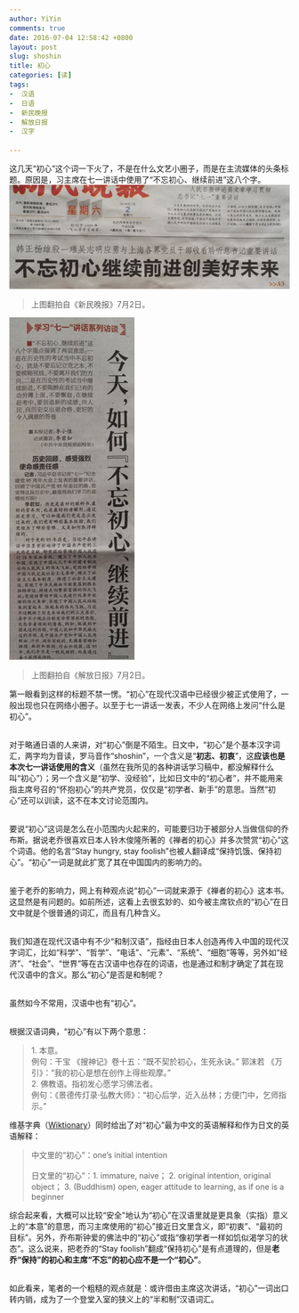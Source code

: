```yaml
---
author: YiYin
comments: true
date: 2016-07-04 12:58:42 +0800
layout: post
slug: shoshin
title: 初心
categories: [读]
tags:
-  汉语
-  日语
-  新民晚报
-  解放日报
-  汉字

---
```


<div class="readreview">
这几天“初心”这个词一下火了，不是在什么文艺小圈子，而是在主流媒体的头条标题。原因是，习主席在七一讲话中使用了“不忘初心、继续前进”这八个字。
</div>

<img src="/public/images/newspaper/chuxin1.jpg" alt="">
<blockquote>上图翻拍自《新民晚报》7月2日。</blockquote>

<img src="/public/images/newspaper/chuxin2.jpg" alt="">
<blockquote>上图翻拍自《解放日报》7月2日。</blockquote>

<div class="readreview">
第一眼看到这样的标题不禁一愣。“初心”在现代汉语中已经很少被正式使用了，一般出现也只在网络小圈子。以至于七一讲话一发表，不少人在网络上发问“什么是初心”。<br><br>

对于略通日语的人来讲，对“初心”倒是不陌生。日文中，“初心”是个基本汉字词汇，两字均为音读，罗马音作“shoshin”，一个含义是“<b>初志、初衷</b>”，这<b>应该也是本次七一讲话使用的含义</b>（虽然在我所见的各种讲话学习稿中，都没解释什么叫“初心”）；另一个含义是“初学、没经验”，比如日文中的“初心者”，并不能用来指主席号召的“怀抱初心”的共产党员，仅仅是“初学者、新手”的意思。当然“初心”还可以训读，这不在本文讨论范围内。<br><br>

要说“初心”这词是怎么在小范围内火起来的，可能要归功于被部分人当做信仰的乔布斯。据说老乔很喜欢日本人铃木俊隆所著的《禅者的初心》并多次赞赏“初心”这个词语。他的名言“Stay hungry, stay foolish”也被人翻译成“保持饥饿、保持初心”。“初心”一词是就此扩宽了其在中国国内的影响力的。<br><br>

鉴于老乔的影响力，网上有种观点说“初心”一词就来源于《禅者的初心》这本书。这显然是有问题的。如前所述，这看上去很玄妙的、如今被主席钦点的“初心”在日文中就是个很普通的词汇，而且有几种含义。<br><br>

我们知道在现代汉语中有不少“和制汉语”，指经由日本人创造再传入中国的现代汉字词汇，比如“科学”、“哲学”、“电话”、“元素”、“系统”、“细胞”等等，另外如“经济”、“社会”、“世界”等在古汉语中也存在的词语，也是通过和制才确定了其在现代汉语中的含义。那么“初心”是否是和制呢？<br><br>

虽然如今不常用，汉语中也有“初心”。<br><br>

根据汉语词典，“初心”有以下两个意思：

<blockquote>
	1. 本意。<br>
	例句：干宝 《搜神记》卷十五：“既不契於初心，生死永诀。” 郭沫若 《万引》：“我的初心是想在创作上得些观摩。”<br>
	2. 佛教语。指初发心愿学习佛法者。<br>
	例句：《景德传灯录·弘教大师》：“初心后学，近入丛林；方便门中，乞师指示。”
</blockquote>

维基字典（<a href="https://en.wiktionary.org/wiki/初心">Wiktionary</a>）同时给出了对“初心”最为中文的英语解释和作为日文的英语解释：

<blockquote>
	中文里的“初心”：one’s initial intention <br><br>
	日文里的“初心”：1. immature, naive； 2. original intention, original object； 3. (Buddhism) open, eager attitude to learning, as if one is a beginner
</blockquote>

综合起来看，大概可以比较“安全"地认为“初心”在汉语里就是更具象（实指）意义上的“本意”的意思，而习主席使用的“初心”接近日文里含义，即“初衷”、“最初的目标”。另外，乔布斯钟爱的佛法中的“初心”或指“像初学者一样如饥似渴学习的状态”。这么说来，把老乔的“Stay foolish”翻成“保持初心”是有点道理的，但是<b>老乔“保持”的初心和主席“不忘”的初心应不是一个“初心”</b>。<br><br>

如此看来，笔者的一个粗糙的观点就是：或许借由主席这次讲话，“初心”一词出口转内销，成为了一个登堂入室的狭义上的“半和制”汉语词汇。
</div>
